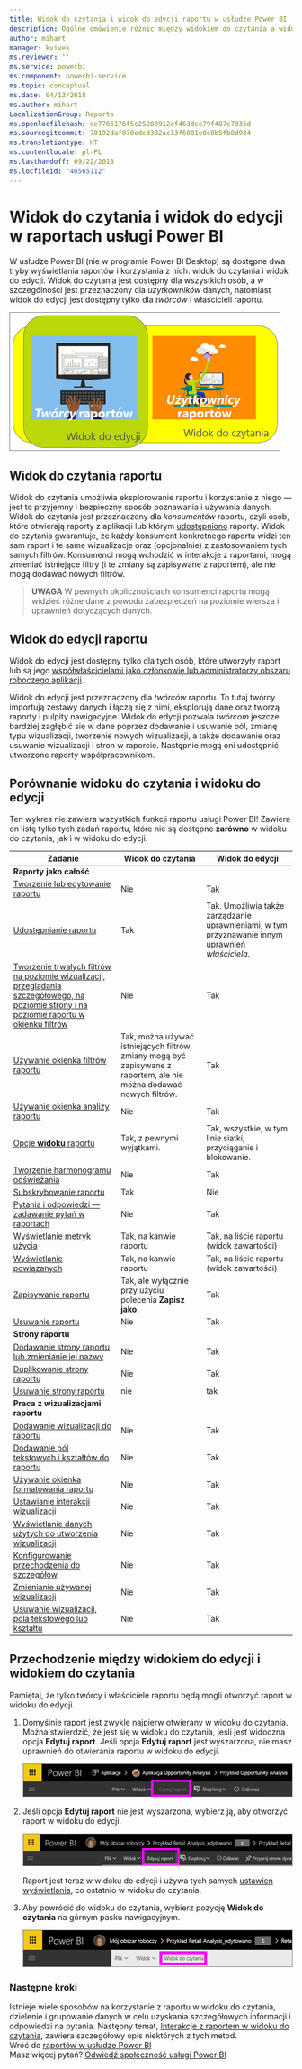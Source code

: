 ```yaml
---
title: Widok do czytania i widok do edycji raportu w usłudze Power BI
description: Ogólne omówienie różnic między widokiem do czytania a widokiem do edycji raportów usługi Power BI
author: mihart
manager: kvivek
ms.reviewer: ''
ms.service: powerbi
ms.component: powerbi-service
ms.topic: conceptual
ms.date: 04/13/2018
ms.author: mihart
LocalizationGroup: Reports
ms.openlocfilehash: de7766176f5c25288912cf463dce79f487e7335d
ms.sourcegitcommit: 70192daf070ede3382ac13f6001e0c8b5fb8d934
ms.translationtype: HT
ms.contentlocale: pl-PL
ms.lasthandoff: 09/22/2018
ms.locfileid: "46565112"
---
```

# <a name="reading-view-and-editing-view-in-power-bi-service-reports"></a>Widok do czytania i widok do edycji w raportach usługi Power BI
W usłudze Power BI (nie w programie Power BI Desktop) są dostępne dwa tryby wyświetlania raportów i korzystania z nich: widok do czytania i widok do edycji. Widok do czytania jest dostępny dla wszystkich osób, a w szczególności jest przeznaczony dla *użytkowników* danych, natomiast widok do edycji jest dostępny tylko dla *twórców* i właścicieli raportu.

![kompozycja twórców i użytkowników raportów](./media/end-user-reading-view/power-bi-creators-consumers.png)

## <a name="report-reading-view"></a>Widok do czytania raportu

 Widok do czytania umożliwia eksplorowanie raportu i korzystanie z niego — jest to przyjemny i bezpieczny sposób poznawania i używania danych. Widok do czytania jest przeznaczony dla *konsumentów* raportu, czyli osób, które otwierają raporty z aplikacji lub którym [udostępniono](../service-share-dashboards.md) raporty. Widok do czytania gwarantuje, że każdy konsument konkretnego raportu widzi ten sam raport i te same wizualizacje oraz (opcjonalnie) z zastosowaniem tych samych filtrów.  Konsumenci mogą wchodzić w interakcje z raportami, mogą zmieniać istniejące filtry (i te zmiany są zapisywane z raportem), ale nie mogą dodawać nowych filtrów.

>**UWAGA** W pewnych okolicznościach konsumenci raportu mogą widzieć różne dane z powodu zabezpieczeń na poziomie wiersza i uprawnień dotyczących danych.

## <a name="report-editing-view"></a>Widok do edycji raportu

Widok do edycji jest dostępny tylko dla tych osób, które utworzyły raport lub są jego [współwłaścicielami jako członkowie lub administratorzy obszaru roboczego aplikacji](end-user-create-apps.md).

Widok do edycji jest przeznaczony dla *twórców* raportu. To tutaj twórcy importują zestawy danych i łączą się z nimi, eksplorują dane oraz tworzą raporty i pulpity nawigacyjne. Widok do edycji pozwala *twórcom* jeszcze bardziej zagłębić się w dane poprzez dodawanie i usuwanie pól, zmianę typu wizualizacji, tworzenie nowych wizualizacji, a także dodawanie oraz usuwanie wizualizacji i stron w raporcie. Następnie mogą oni udostępnić utworzone raporty współpracownikom.

## <a name="reading-view-versus-editing-view"></a>Porównanie widoku do czytania i widoku do edycji
Ten wykres nie zawiera wszystkich funkcji raportu usługi Power BI! Zawiera on listę tylko tych zadań raportu, które nie są dostępne **zarówno** w widoku do czytania, jak i w widoku do edycji.


|Zadanie  | Widok do czytania  | Widok do edycji |
|-------------------------|-------|-------|
|**Raporty jako całość**  |
| [Tworzenie lub edytowanie raportu](../service-report-create-new.md) | Nie  | Tak |
| [Udostępnianie raportu](../service-share-reports.md)| Tak | Tak. Umożliwia także zarządzanie uprawnieniami, w tym przyznawanie innym uprawnień *właściciela*. |
| [Tworzenie trwałych filtrów na poziomie wizualizacji, przeglądania szczegółowego, na poziomie strony i na poziomie raportu w okienku filtrów](../power-bi-report-add-filter.md) | Nie  | Tak |
| [Używanie okienka filtrów raportu](end-user-report-filter.md) | Tak, można używać istniejących filtrów, zmiany mogą być zapisywane z raportem, ale nie można dodawać nowych filtrów. | Tak |
| [Używanie okienka analizy raportu](../service-analytics-pane.md) | Nie | Tak |
| [Opcje **widoku** raportu](../power-bi-report-display-settings.md) | Tak, z pewnymi wyjątkami. | Tak, wszystkie, w tym linie siatki, przyciąganie i blokowanie. |
| [Tworzenie harmonogramu odświeżania](../refresh-data.md) | Nie  | Tak |
| [Subskrybowanie raportu](end-user-subscribe.md) | Tak | Nie |
| [Pytania i odpowiedzi — zadawanie pytań w raportach](end-user-q-and-a.md) | Nie  | Tak |
| [Wyświetlanie metryk użycia](../service-usage-metrics.md) | Tak, na kanwie raportu | Tak, na liście raportu (widok zawartości) |
| [Wyświetlanie powiązanych](end-user-related.md) | Tak, na kanwie raportu | Tak, na liście raportu (widok zawartości) |
| [Zapisywanie raportu](../service-report-save.md) | Tak, ale wyłącznie przy użyciu polecenia **Zapisz jako**. | Tak |
| [Usuwanie raportu](end-user-delete.md) | Nie  | Tak |
|**Strony raportu** |
| [Dodawanie strony raportu lub zmienianie jej nazwy](../power-bi-report-add-page.md)  | Nie  | Tak  |
| [Duplikowanie strony raportu](../power-bi-report-copy-paste-page.md) | Nie  | Tak |
| [Usuwanie strony raportu](end-user-delete.md) | nie | tak |
|**Praca z wizualizacjami raportu**|
| [Dodawanie wizualizacji do raportu](../visuals/power-bi-report-add-visualizations-i.md) | Nie  | Tak |
| [Dodawanie pól tekstowych i kształtów do raportu](../power-bi-reports-add-text-and-shapes.md) | Nie  | Tak |
| [Używanie okienka formatowania raportu](../service-the-report-editor-take-a-tour.md) | Nie | Tak |
| [Ustawianie interakcji wizualizacji](end-user-interactions.md) | Nie  | Tak |
| [Wyświetlanie danych użytych do utworzenia wizualizacji](end-user-show-data.md) | Nie  | Tak |
| [Konfigurowanie przechodzenia do szczegółów](end-user-drill.md) | Nie  | Tak |
| [Zmienianie używanej wizualizacji](../visuals/power-bi-report-change-visualization-type.md) | Nie | Tak|
| [Usuwanie wizualizacji, pola tekstowego lub kształtu](end-user-delete.md)| Nie | Tak |


## <a name="navigating-between-editing-view-and-reading-view"></a>Przechodzenie między widokiem do edycji i widokiem do czytania
Pamiętaj, że tylko twórcy i właściciele raportu będą mogli otworzyć raport w widoku do edycji.

1. Domyślnie raport jest zwykle najpierw otwierany w widoku do czytania. Można stwierdzić, że jest się w widoku do czytania, jeśli jest widoczna opcja **Edytuj raport**. Jeśli opcja **Edytuj raport** jest wyszarzona, nie masz uprawnień do otwierania raportu w widoku do edycji.

   ![Wyszarzona opcja Edytuj raport](./media/end-user-reading-view/power-bi-edit-report-grey.png)

2. Jeśli opcja **Edytuj raport** nie jest wyszarzona, wybierz ją, aby otworzyć raport w widoku do edycji.

   ![Opcja Edytuj raport](./media/end-user-reading-view/power-bi-edit-report.png)

   Raport jest teraz w widoku do edycji i używa tych samych [ustawień wyświetlania](../power-bi-report-display-settings.md), co ostatnio w widoku do czytania.

2. Aby powrócić do widoku do czytania, wybierz pozycję **Widok do czytania** na górnym pasku nawigacyjnym.

    ![opcja Widok do czytania](./media/end-user-reading-view/power-bi-reading-view.png)



### <a name="next-steps"></a>Następne kroki
Istnieje wiele sposobów na korzystanie z raportu w widoku do czytania, dzielenie i grupowanie danych w celu uzyskania szczegółowych informacji i odpowiedzi na pytania.  Następny temat, [Interakcje z raportem w widoku do czytania](../service-interact-with-a-report-in-editing-view.md), zawiera szczegółowy opis niektórych z tych metod.    
Wróć do [raportów w usłudze Power BI](end-user-reports.md)    
Masz więcej pytań? [Odwiedź społeczność usługi Power BI](http://community.powerbi.com/)
